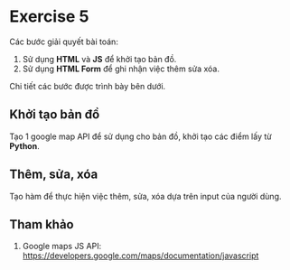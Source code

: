 # Exercise 5
Các bước giải quyết bài toán:
1. Sử dụng **HTML** và **JS** để khởi tạo bản đồ.
2. Sử dụng **HTML Form** để ghi nhận việc thêm sửa xóa.  
  
Chi tiết các bước được trình bày bên dưới.

## Khởi tạo bản đồ
Tạo 1 google map API để sử dụng cho bản đồ, khởi tạo các điểm lấy từ **Python**.

## Thêm, sửa, xóa
Tạo hàm để thực hiện việc thêm, sửa, xóa dựa trên input của người dùng.

## Tham khảo
1. Google maps JS API: https://developers.google.com/maps/documentation/javascript